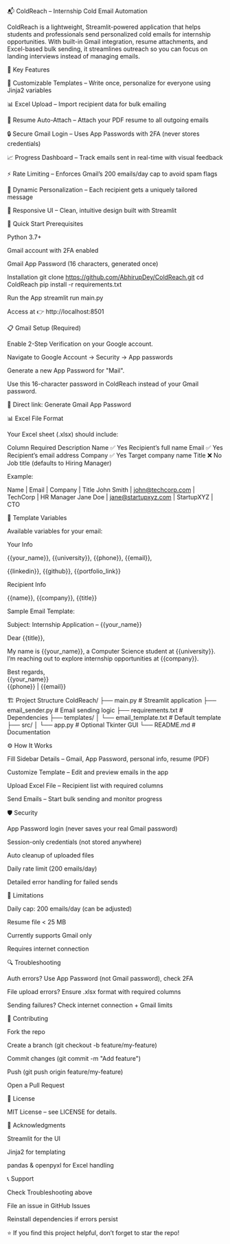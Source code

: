 📬 ColdReach – Internship Cold Email Automation

ColdReach is a lightweight, Streamlit-powered application that helps students and professionals send personalized cold emails for internship opportunities. With built-in Gmail integration, resume attachments, and Excel-based bulk sending, it streamlines outreach so you can focus on landing interviews instead of managing emails.

🌟 Key Features

📝 Customizable Templates – Write once, personalize for everyone using Jinja2 variables

📊 Excel Upload – Import recipient data for bulk emailing

📎 Resume Auto-Attach – Attach your PDF resume to all outgoing emails

🔒 Secure Gmail Login – Uses App Passwords with 2FA (never stores credentials)

📈 Progress Dashboard – Track emails sent in real-time with visual feedback

⚡ Rate Limiting – Enforces Gmail’s 200 emails/day cap to avoid spam flags

🎯 Dynamic Personalization – Each recipient gets a uniquely tailored message

📱 Responsive UI – Clean, intuitive design built with Streamlit

🚀 Quick Start
Prerequisites

Python 3.7+

Gmail account with 2FA enabled

Gmail App Password (16 characters, generated once)

Installation
git clone https://github.com/AbhirupDey/ColdReach.git
cd ColdReach
pip install -r requirements.txt

Run the App
streamlit run main.py


Access at 👉 http://localhost:8501

📋 Gmail Setup (Required)

Enable 2-Step Verification on your Google account.

Navigate to Google Account → Security → App passwords

Generate a new App Password for "Mail".

Use this 16-character password in ColdReach instead of your Gmail password.

🔗 Direct link: Generate Gmail App Password

📊 Excel File Format

Your Excel sheet (.xlsx) should include:

Column	Required	Description
Name	✅ Yes	Recipient’s full name
Email	✅ Yes	Recipient’s email address
Company	✅ Yes	Target company name
Title	❌ No	Job title (defaults to Hiring Manager)

Example:

Name        | Email                | Company    | Title
John Smith  | john@techcorp.com    | TechCorp   | HR Manager
Jane Doe    | jane@startupxyz.com  | StartupXYZ | CTO

🎯 Template Variables

Available variables for your email:

Your Info

{{your_name}}, {{university}}, {{phone}}, {{email}},

{{linkedin}}, {{github}}, {{portfolio_link}}

Recipient Info

{{name}}, {{company}}, {{title}}

Sample Email Template:

Subject: Internship Application – {{your_name}}

Dear {{title}},

My name is {{your_name}}, a Computer Science student at {{university}}.  
I’m reaching out to explore internship opportunities at {{company}}.  

Best regards,  
{{your_name}}  
{{phone}} | {{email}}

🏗️ Project Structure
ColdReach/
├── main.py                 # Streamlit application
├── email_sender.py         # Email sending logic
├── requirements.txt        # Dependencies
├── templates/
│   └── email_template.txt  # Default template
├── src/
│   └── app.py              # Optional Tkinter GUI
└── README.md               # Documentation

⚙️ How It Works

Fill Sidebar Details – Gmail, App Password, personal info, resume (PDF)

Customize Template – Edit and preview emails in the app

Upload Excel File – Recipient list with required columns

Send Emails – Start bulk sending and monitor progress

🛡️ Security

App Password login (never saves your real Gmail password)

Session-only credentials (not stored anywhere)

Auto cleanup of uploaded files

Daily rate limit (200 emails/day)

Detailed error handling for failed sends

🚫 Limitations

Daily cap: 200 emails/day (can be adjusted)

Resume file < 25 MB

Currently supports Gmail only

Requires internet connection

🔍 Troubleshooting

Auth errors? Use App Password (not Gmail password), check 2FA

File upload errors? Ensure .xlsx format with required columns

Sending failures? Check internet connection + Gmail limits

🤝 Contributing

Fork the repo

Create a branch (git checkout -b feature/my-feature)

Commit changes (git commit -m "Add feature")

Push (git push origin feature/my-feature)

Open a Pull Request

📜 License

MIT License – see LICENSE
 for details.

🙏 Acknowledgments

Streamlit
 for the UI

Jinja2
 for templating

pandas
 & openpyxl
 for Excel handling

📞 Support

Check Troubleshooting above

File an issue in GitHub Issues

Reinstall dependencies if errors persist

⭐ If you find this project helpful, don’t forget to star the repo!
